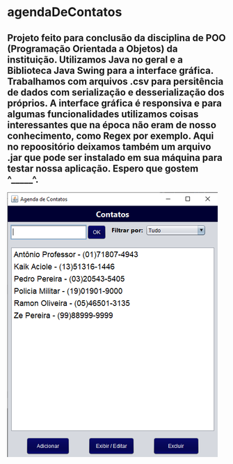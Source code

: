 # agendaDeContatos
## Projeto feito para conclusão da disciplina de POO (Programação Orientada a Objetos) da instituição. Utilizamos Java no geral e a Biblioteca Java Swing para a interface gráfica. Trabalhamos com arquivos .csv para persitência de dados com serialização e desserialização dos próprios. A interface gráfica é responsiva e para algumas funcionalidades utilizamos coisas interessantes que na época não eram de nosso conhecimento, como Regex por exemplo. Aqui no repoositório deixamos também um arquivo .jar que pode ser instalado em sua máquina para testar nossa aplicação. Espero que gostem ^_____^.

<img src="./agenda-de-contatos/src/img/Captura de tela 2024-04-03 211944.png">
